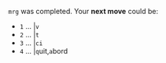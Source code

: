 `mrg` was completed. Your **next move** could be:

- `1` ... |`v`
- `2` ... |`t`
- `3` ... |`ci`
- `4` ... |`q`uit,`a`bord
